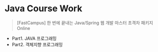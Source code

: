 # Java Course Work
> [FastCampus] 한 번에 끝내는 Java/Spring 웹 개발 마스터 초격차 패키지 Online
- Part1. JAVA 프로그래밍
- Part2. 객체지향 프로그래밍
